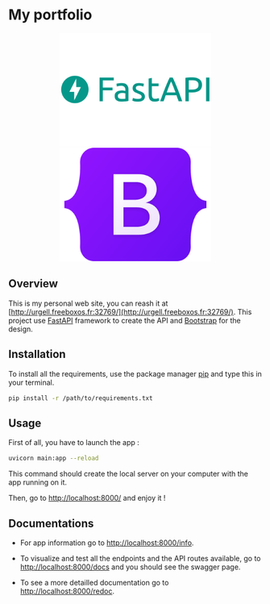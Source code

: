 # My portfolio

<div align="center">
    <img src="assets/img/logo/fastapi.png" alt="fastapi-logo" width="300"/><img src="assets/img/logo/bootstrap.png" alt="Bootstrap-logo" width="300"/>
</div>


## Overview

This is my personal web site, you can reash it at [http://urgell.freeboxos.fr:32769/](http://urgell.freeboxos.fr:32769/).
This project use [FastAPI](https://fastapi.tiangolo.com/) framework to create the API and [Bootstrap](https://getbootstrap.com/) for the design. 

## Installation

To install all the requirements, use the package manager [pip](https://pip.pypa.io/en/stable/) and type this in your terminal.

```bash
pip install -r /path/to/requirements.txt
```

## Usage

First of all, you have to launch the app :
```bash
uvicorn main:app --reload
```

This command should create the local server on your computer with the app running on it.

Then, go to [http://localhost:8000/](http://localhost:8000/) and enjoy it !

## Documentations

- For app information go to [http://localhost:8000/info](http://localhost:8000/info).

- To visualize and test all the endpoints and the API routes available, go to [http://localhost:8000/docs](http://localhost:8000/docs) and you should see the swagger page.

- To see a more detailled documentation go to [http://localhost:8000/redoc](http://localhost:8000/redoc).